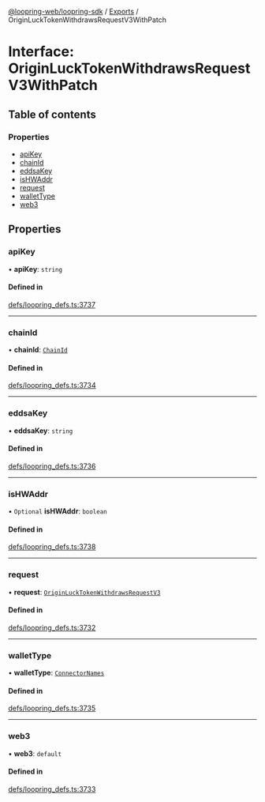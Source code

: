 [@loopring-web/loopring-sdk](../README.md) / [Exports](../modules.md) / OriginLuckTokenWithdrawsRequestV3WithPatch

# Interface: OriginLuckTokenWithdrawsRequestV3WithPatch

## Table of contents

### Properties

- [apiKey](OriginLuckTokenWithdrawsRequestV3WithPatch.md#apikey)
- [chainId](OriginLuckTokenWithdrawsRequestV3WithPatch.md#chainid)
- [eddsaKey](OriginLuckTokenWithdrawsRequestV3WithPatch.md#eddsakey)
- [isHWAddr](OriginLuckTokenWithdrawsRequestV3WithPatch.md#ishwaddr)
- [request](OriginLuckTokenWithdrawsRequestV3WithPatch.md#request)
- [walletType](OriginLuckTokenWithdrawsRequestV3WithPatch.md#wallettype)
- [web3](OriginLuckTokenWithdrawsRequestV3WithPatch.md#web3)

## Properties

### apiKey

• **apiKey**: `string`

#### Defined in

[defs/loopring_defs.ts:3737](https://github.com/Loopring/loopring_sdk/blob/6d0be7c/src/defs/loopring_defs.ts#L3737)

___

### chainId

• **chainId**: [`ChainId`](../enums/ChainId.md)

#### Defined in

[defs/loopring_defs.ts:3734](https://github.com/Loopring/loopring_sdk/blob/6d0be7c/src/defs/loopring_defs.ts#L3734)

___

### eddsaKey

• **eddsaKey**: `string`

#### Defined in

[defs/loopring_defs.ts:3736](https://github.com/Loopring/loopring_sdk/blob/6d0be7c/src/defs/loopring_defs.ts#L3736)

___

### isHWAddr

• `Optional` **isHWAddr**: `boolean`

#### Defined in

[defs/loopring_defs.ts:3738](https://github.com/Loopring/loopring_sdk/blob/6d0be7c/src/defs/loopring_defs.ts#L3738)

___

### request

• **request**: [`OriginLuckTokenWithdrawsRequestV3`](OriginLuckTokenWithdrawsRequestV3.md)

#### Defined in

[defs/loopring_defs.ts:3732](https://github.com/Loopring/loopring_sdk/blob/6d0be7c/src/defs/loopring_defs.ts#L3732)

___

### walletType

• **walletType**: [`ConnectorNames`](../enums/ConnectorNames.md)

#### Defined in

[defs/loopring_defs.ts:3735](https://github.com/Loopring/loopring_sdk/blob/6d0be7c/src/defs/loopring_defs.ts#L3735)

___

### web3

• **web3**: `default`

#### Defined in

[defs/loopring_defs.ts:3733](https://github.com/Loopring/loopring_sdk/blob/6d0be7c/src/defs/loopring_defs.ts#L3733)
